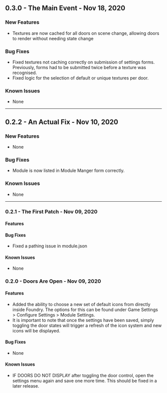 ## 0.3.0 - The Main Event - Nov 18, 2020
### New Features
* Textures are now cached for all doors on scene change, allowing doors to render without needing state change

### Bug Fixes
* Fixed textures not caching correctly on submission of settings forms. Previously, forms had to be submitted twice before a texture was recognised.
* Fixed logic for the selection of default or unique textures per door.

### Known Issues
* None

---

## 0.2.2 - An Actual Fix - Nov 10, 2020
### New Features
* None

### Bug Fixes
* Module is now listed in Module Manger form correctly.

### Known Issues
* None

---

### 0.2.1 - The First Patch - Nov 09, 2020
#### Features

#### Bug Fixes
* Fixed a pathing issue in module.json

#### Known Issues
* None

### 0.2.0 - Doors Are Open - Nov 09, 2020
#### Features
* Added the ability to choose a new set of default icons from directly inside Foundry. The options for this can be found under Game Settings > Configure Settings > Module Settings.
* It is important to note that once the settings have been saved, simply toggling the door states will trigger a refresh of the icon system and new icons will be displayed.

#### Bug Fixes
* None

#### Known Issues
* IF DOORS DO NOT DISPLAY after toggling the door control, open the settings menu again and save one more time. This should be fixed in a later release.
